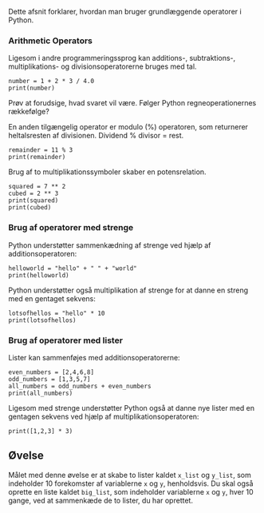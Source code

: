 Dette afsnit forklarer, hvordan man bruger grundlæggende operatorer i Python.

### Arithmetic Operators       

Ligesom i andre programmeringssprog kan additions-, subtraktions-, multiplikations- og divisionsoperatorerne bruges med tal.<br>

    number = 1 + 2 * 3 / 4.0
    print(number)

Prøv at forudsige, hvad svaret vil være. Følger Python regneoperationernes rækkefølge?

En anden tilgængelig operator er modulo (%) operatoren, som returnerer heltalsresten af divisionen. Dividend % divisor = rest.

    remainder = 11 % 3
    print(remainder)

Brug af to multiplikationssymboler skaber en potensrelation.

    squared = 7 ** 2
    cubed = 2 ** 3
    print(squared)
    print(cubed)

### Brug af operatorer med strenge

Python understøtter sammenkædning af strenge ved hjælp af additionsoperatoren:

    helloworld = "hello" + " " + "world"
    print(helloworld)

Python understøtter også multiplikation af strenge for at danne en streng med en gentaget sekvens:

    lotsofhellos = "hello" * 10
    print(lotsofhellos)

### Brug af operatorer med lister

Lister kan sammenføjes med additionsoperatorerne:

    even_numbers = [2,4,6,8]
    odd_numbers = [1,3,5,7]
    all_numbers = odd_numbers + even_numbers
    print(all_numbers)

Ligesom med strenge understøtter Python også at danne nye lister med en gentagen sekvens ved hjælp af multiplikationsoperatoren:

    print([1,2,3] * 3)

Øvelse
--------

Målet med denne øvelse er at skabe to lister kaldet `x_list` og `y_list`,
som indeholder 10 forekomster af variablerne `x` og `y`, henholdsvis.
Du skal også oprette en liste kaldet `big_list`, som indeholder
variablerne `x` og `y`, hver 10 gange, ved at sammenkæde de to lister, du har oprettet.